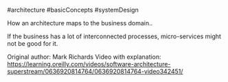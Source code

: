 #architecture #basicConcepts #systemDesign

How an architecture maps to the business domain..

If the business has a lot of interconnected processes, micro-services might not be good for it.

Original author: Mark Richards
Video with explanation: https://learning.oreilly.com/videos/software-architecture-superstream/0636920814764/0636920814764-video342451/
